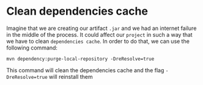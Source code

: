 # Clean dependencies cache

Imagine that we are creating our artifact `.jar` and we had an internet failure in the middle
of the process. It could affect our `project` in such a way that we have to clean `dependencies cache`. In order to
do that, we can use the following command:

```shell
mvn dependency:purge-local-repository -DreResolve=true
```

This command will clean the dependencies cache and the flag `-DreResolve=true` will reinstall them